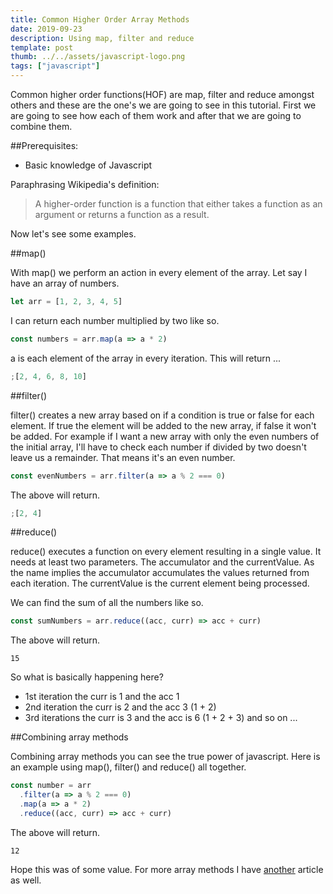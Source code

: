 ```yaml
---
title: Common Higher Order Array Methods
date: 2019-09-23
description: Using map, filter and reduce
template: post
thumb: ../../assets/javascript-logo.png
tags: ["javascript"]
---
```


Common higher order functions(HOF) are map, filter and reduce amongst others and these are the one's we are going to see in this tutorial.
First we are going to see how each of them work and after that we are going to combine them.

##Prerequisites:

- Basic knowledge of Javascript

Paraphrasing Wikipedia's definition:

> A higher-order function is a function that either takes a function as an argument or returns a function as a result.

Now let's see some examples.

##map()

With <span class="highlight-in-text">map()</span> we perform an action in every element of the array.
Let say I have an array of numbers.

```javascript
let arr = [1, 2, 3, 4, 5]
```

I can return each number multiplied by two like so.

```javascript
const numbers = arr.map(a => a * 2)
```

<span class="highlight-in-text">a</span> is each element of the array in every iteration.
This will return ...

```javascript
;[2, 4, 6, 8, 10]
```

##filter()

<span class="highlight-in-text">filter()</span> creates a new array based on if a condition is true or false for each element. If true the element will be added to the new array, if false it won't be added.
For example if I want a new array with only the even numbers of the initial array, I'll have to check each number if divided by two doesn't leave us a remainder.
That means it's an even number.

```javascript
const evenNumbers = arr.filter(a => a % 2 === 0)
```

The above will return.

```javascript
;[2, 4]
```

##reduce()

<span class="highlight-in-text">reduce()</span> executes a function on every element resulting in a single value. It needs at least two parameters. The <span class="highlight-in-text">accumulator</span> and the <span class="highlight-in-text">currentValue</span>. As the name implies the <span class="highlight-in-text">accumulator</span> accumulates the values returned from each iteration. The <span class="highlight-in-text">currentValue</span> is the current element being processed.

We can find the sum of all the numbers like so.

```javascript
const sumNumbers = arr.reduce((acc, curr) => acc + curr)
```

The above will return.

```
15
```

So what is basically happening here?

- 1st iteration the <span class="highlight-in-text">curr</span> is 1 and the <span class="highlight-in-text">acc</span> 1
- 2nd iteration the <span class="highlight-in-text">curr</span> is 2 and the <span class="highlight-in-text">acc</span> 3 (1 + 2)
- 3rd iterations the <span class="highlight-in-text">curr</span> is 3 and the <span class="highlight-in-text">acc</span> is 6 (1 + 2 + 3)
  and so on ...

##Combining array methods

Combining array methods you can see the true power of javascript.
Here is an example using <span class="highlight-in-text">map()</span>, <span class="highlight-in-text">filter()</span> and <span class="highlight-in-text">reduce()</span> all together.

```javascript
const number = arr
  .filter(a => a % 2 === 0)
  .map(a => a * 2)
  .reduce((acc, curr) => acc + curr)
```

The above will return.

```
12
```

Hope this was of some value.
For more array methods I have [another](https://www.johnraptis.dev/) article as well.
